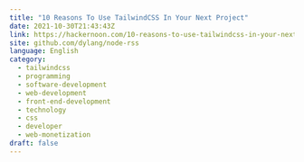 ```yaml
---
title: "10 Reasons To Use TailwindCSS In Your Next Project"
date: 2021-10-30T21:43:43Z
link: https://hackernoon.com/10-reasons-to-use-tailwindcss-in-your-next-project?source=rss&utm_medium=RSS&utm_source=news.12bit.vn
site: github.com/dylang/node-rss
language: English
category:
  - tailwindcss
  - programming
  - software-development
  - web-development
  - front-end-development
  - technology
  - css
  - developer
  - web-monetization
draft: false
---
```

